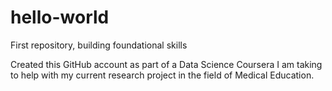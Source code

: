 # hello-world
First repository, building foundational skills

Created this GitHub account as part of a Data Science Coursera I am taking to help with my current research project in the field of Medical Education.

